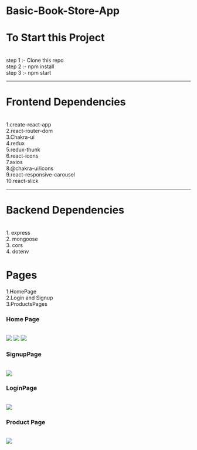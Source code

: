 # Basic-Book-Store-App

<h1>To Start this Project</h1><br/>
step 1 :- Clone this repo <br/>
step 2 :- npm install <br/>
step 3 :- npm start <br/>
<hr/>
<h1>Frontend Dependencies</h1> <br/>
1.create-react-app <br/>
2.react-router-dom <br/>
3.Chakra-ui <br/>
4.redux <br/>
5.redux-thunk <br/>
6.react-icons <br/>
7.axios <br/>
8.@chakra-ui/icons <br/>
9.react-responsive-carousel
<br/>
10.react-slick 
<hr/>
<h1>Backend Dependencies </h1> <br/>
1. express <br/>
2. mongoose <br/>
3. cors <br/>
4. dotenv <br/>



<h1>Pages</h1>

1.HomePage
<br/>
2.Login and Signup 
 <br/>
3.ProductsPages
 <br/>

 
 <h3>Home Page</h3>
  <br/>
  

  <img src="https://user-images.githubusercontent.com/89689829/218272617-656aba39-1a32-4617-9efa-20fc720eb36b.png" />
  <img src="https://user-images.githubusercontent.com/89689829/218273006-83012769-e871-4031-b1c9-b702e394318c.png
"/>
  <img src="https://user-images.githubusercontent.com/89689829/218273022-95fcc01f-ba77-4440-b468-d96dff681075.png
"/>
   <br/>
 <h3>SignupPage</h3>
 <br/>
 <img src="https://user-images.githubusercontent.com/89689829/218273035-20bcca22-1950-4411-b89f-48f940675426.png
"/>
 <br/>
 <h3>LoginPage</h3>
 <br/>
 <img src="https://user-images.githubusercontent.com/89689829/218273049-cf71cd2c-b5b2-4a7c-aa26-2df857b43c8e.png
"/>
 <br/>
 <h3>Product Page</h3>
 <br/>
 <img src="https://user-images.githubusercontent.com/89689829/218273065-8061e844-d775-4ae1-afeb-fefda5436b9f.png
"/>
<br/>


